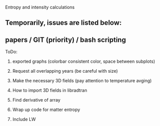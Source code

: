 Entropy and intensity calculations

Temporarily, issues are listed below:
-------------------------------------

papers / GIT (priority) / bash scripting
----
ToDo:

1. exported graphs (colorbar consistent color, space between subplots)

1. Request all overlapping years (be careful with size)
2. Make the necessary 3D fields (pay attention to temperature avging)
3. How to import 3D fields in libradtran

1. Find derivative of array
2. Wrap up code for matter entropy
3. Include LW
